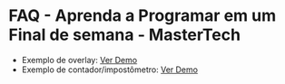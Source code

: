<h1> FAQ - Aprenda a Programar em um Final de semana - MasterTech </h1>

<ul>
  <li>Exemplo de overlay: <a href="https://dtoloto.github.io/faq-mastertech/exemplo-overlay/"> Ver Demo <a/> </li>
   <li>Exemplo de contador/impostômetro: <a href="https://dtoloto.github.io/faq-mastertech/contador-impostometro/"> Ver Demo <a/> </li>
</ul>
